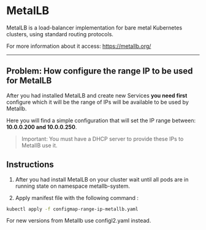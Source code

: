 # MetalLB #

MetalLB is a load-balancer implementation for bare metal Kubernetes clusters, using standard routing protocols.

For more information about it access: https://metallb.org/

---
## Problem: How configure the range IP to be used for MetalLB ##

After you had installed MetalLB and create new Services **you need first** configure which it will be the range of IPs will be available to be used by Metallb.

Here you will find a simple configuration that will set the IP range between: **10.0.0.200 and 10.0.0.250**.

> Important: You must have a DHCP server to provide these IPs to MetallB use it.

## Instructions ##

1. After you had install MetalLB on your cluster wait until all pods are in running state on namespace metallb-system.

2. Apply manifest file with the following command :

```bash
kubectl apply -f configmap-range-ip-metallb.yaml
```

For new versions from Metallb use configl2.yaml instead.
